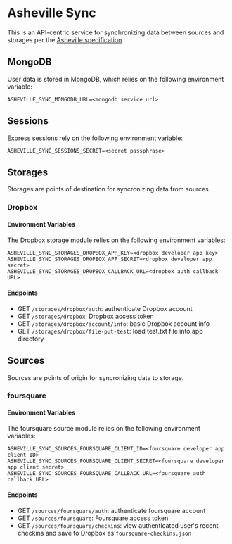 # Asheville Sync

This is an API-centric service for synchronizing data between sources and storages per the [Asheville specification](http://asheville.io).

## MongoDB

User data is stored in MongoDB, which relies on the following environment variable:

```
ASHEVILLE_SYNC_MONGODB_URL=<mongodb service url>
```

## Sessions

Express sessions rely on the following environment variable:

```
ASHEVILLE_SYNC_SESSIONS_SECRET=<secret passphrase>
```

## Storages

Storages are points of destination for syncronizing data from sources.

### Dropbox

#### Environment Variables

The Dropbox storage module relies on the following environment variables:

```
ASHEVILLE_SYNC_STORAGES_DROPBOX_APP_KEY=<dropbox developer app key>
ASHEVILLE_SYNC_STORAGES_DROPBOX_APP_SECRET=<dropbox developer app secret>
ASHEVILLE_SYNC_STORAGES_DROPBOX_CALLBACK_URL=<dropbox auth callback URL>
```

#### Endpoints

- GET `/storages/dropbox/auth`: authenticate Dropbox account
- GET `/storages/dropbox`: Dropbox access token
- GET `/storages/dropbox/account/info`: basic Dropbox account info
- GET `/storages/dropbox/file-put-test`: load test.txt file into app directory

## Sources

Sources are points of origin for syncronizing data to storage.

### foursquare

#### Environment Variables

The foursquare source module relies on the following environment variables:

```
ASHEVILLE_SYNC_SOURCES_FOURSQUARE_CLIENT_ID=<foursquare developer app client ID>
ASHEVILLE_SYNC_SOURCES_FOURSQUARE_CLIENT_SECRET=<foursquare developer app client secret>
ASHEVILLE_SYNC_SOURCES_FOURSQUARE_CALLBACK_URL=<foursquare auth callback URL>
```

#### Endpoints

- GET `/sources/foursquare/auth`: authenticate foursquare account
- GET `/sources/foursquare`: Foursquare access token
- GET `/sources/foursquare/checkins`: view authenticated user's recent checkins and save to Dropbox as `foursquare-checkins.json`